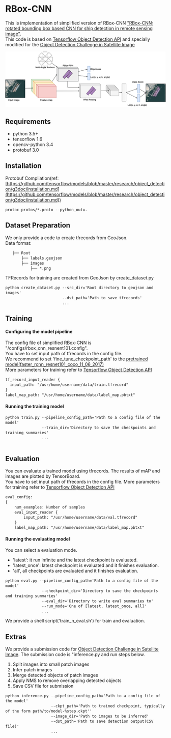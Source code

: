 # RBox-CNN

This is implementation of simplified version of RBox-CNN ["RBox-CNN: rotated bounding box based CNN for ship detection in remote sensing image"](https://dl.acm.org/citation.cfm?id=3274915).  
This code is based on [Tensorflow Object Detection API](https://github.com/tensorflow/models/tree/master/research/object_detection) and specially modified for the [Object Detection Challenge in Satellite Image](https://dacon.io/agreement10)

![simplified RBox CNN](figures/simplified-RBox-CNN.png)

## Requirements
- python 3.5+ 
- tensorflow 1.6
- opencv-python 3.4
- protobuf 3.0

## Installation
Protobuf Compliation(ref: [https://github.com/tensorflow/models/blob/master/research/object_detection/g3doc/installation.md](https://github.com/tensorflow/models/blob/master/research/object_detection/g3doc/installation.md))
```
protoc protos/*.proto --python_out=.
```

## Dataset Preparation
We only provide a code to create tfrecords from GeoJson.  
Data format:
```  
   ├── Root
       ├── labels.geojson    
       ├── images  
           ├── *.png    
```

TFRecords for training are created from GeoJson by create_dataset.py
```
python create_dataset.py --src_dir='Root directory to geojson and images'
                         --dst_path='Path to save tfrecords'
                         ...
```


## Training
#### Configuring the model pipeline
The config file of simplified RBox-CNN is "/configs/rbox_cnn_resnent101.config".  
You have to set input path of tfrecords in the config file.   
We recommend to set 'fine_tune_checkpoint_path' to the [pretrained model(faster_rcnn_resnet101_coco_11_06_2017)](http://storage.googleapis.com/download.tensorflow.org/models/object_detection/faster_rcnn_resnet101_coco_11_06_2017.tar.gz)  
More parameters for training refer to [Tensorflow Object Detection API](https://github.com/tensorflow/models/blob/master/research/object_detection/g3doc/configuring_jobs.md)

```
tf_record_input_reader {
  input_path: "/usr/home/username/data/train.tfrecord"
}
label_map_path: "/usr/home/username/data/label_map.pbtxt"
```

#### Running the training model 
```
python train.py --pipeline_config_path='Path to a config file of the model'
                --train_dir='Directory to save the checkpoints and training summaries'
                ...
                
```

## Evaluation
You can evaluate a trained model using tfrecords. The results of mAP and images are plotted by TensorBoard.   
You have to set input path of tfrecords in the config file.
More parameters for training refer to [Tensorflow Object Detection API](https://github.com/tensorflow/models/blob/master/research/object_detection/g3doc/configuring_jobs.md)

```
eval_config:
{
    num_examples: Number of samples 
    eval_input_reader {
        input_path: "/usr/home/username/data/val.tfrecord"
    }
    label_map_path: "/usr/home/username/data/label_map.pbtxt"
```

#### Running the evaluating model 
You can select a evaluation mode.
 - 'latest': it run infinite and the latest checkpoint is evaluated.
 - 'latest_once': latest checkpoint is evaluated and it finishes evaluation.
 - 'all', all checkpoints are evaluated and it finishes evaluation.
```
python eval.py --pipeline_config_path='Path to a config file of the model'
                --checkpoint_dir='Directory to save the checkpoints and training summaries'
                --eval_dir='Directory to write eval summaries to'
                --run_mode='One of [latest, latest_once, all]'
                ...               
```

We provide a shell script('train_n_eval.sh') for train and evaluation.


## Extras
We provide a submission code for [Object Detection Challenge in Satellite Image](https://dacon.io/agreement10).
The submission code is "inference.py and run steps below.
1. Split images into small patch images
2. Infer patch images
3. Merge detected objects of patch images
4. Apply NMS to remove overlapping detected objects
5. Save CSV file for submission

```
python inference.py --pipeline_config_path='Path to a config file of the model'
                    --ckpt_path='Path to trained checkpoint, typically of the form path/to/model-%step.ckpt''
                    --image_dir='Path to images to be inferred'
                    --dst_path='Path to save detection output(CSV file)'
                    ...               
```
